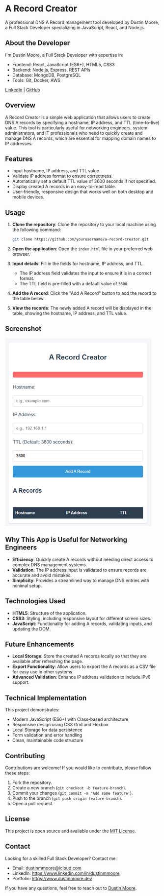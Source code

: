 # A Record Creator

A professional DNS A Record management tool developed by Dustin Moore, a Full Stack Developer specializing in JavaScript, React, and Node.js.

## About the Developer

I'm Dustin Moore, a Full Stack Developer with expertise in:
- Frontend: React, JavaScript (ES6+), HTML5, CSS3
- Backend: Node.js, Express, REST APIs
- Database: MongoDB, PostgreSQL
- Tools: Git, Docker, AWS

[LinkedIn](https://www.linkedin.com/in/dustinmmoore) | [GitHub](https://github.com/dustinmoorenet)

## Overview
A Record Creator is a simple web application that allows users to create DNS A records by specifying a hostname, IP address, and TTL (time-to-live) value. This tool is particularly useful for networking engineers, system administrators, and IT professionals who need to quickly create and manage DNS A records, which are essential for mapping domain names to IP addresses.

## Features
- Input hostname, IP address, and TTL value.
- Validate IP address format to ensure correctness.
- Automatically set a default TTL value of 3600 seconds if not specified.
- Display created A records in an easy-to-read table.
- User-friendly, responsive design that works well on both desktop and mobile devices.

## Usage
1. **Clone the repository**: Clone the repository to your local machine using the following command:
   ```sh
   git clone https://github.com/yourusername/a-record-creator.git
   ```

2. **Open the application**: Open the `index.html` file in your preferred web browser.

3. **Input details**: Fill in the fields for hostname, IP address, and TTL.
   - The IP address field validates the input to ensure it is in a correct format.
   - The TTL field is pre-filled with a default value of `3600`.

4. **Add the A record**: Click the "Add A Record" button to add the record to the table below.

5. **View the records**: The newly added A record will be displayed in the table, showing the hostname, IP address, and TTL value.

## Screenshot
![A Record Creator Screenshot](./assets/images/a-01.png)

## Why This App is Useful for Networking Engineers
- **Efficiency**: Quickly create A records without needing direct access to complex DNS management systems.
- **Validation**: The IP address input is validated to ensure records are accurate and avoid mistakes.
- **Simplicity**: Provides a streamlined way to manage DNS entries with minimal setup.

## Technologies Used
- **HTML5**: Structure of the application.
- **CSS3**: Styling, including responsive layout for different screen sizes.
- **JavaScript**: Functionality for adding A records, validating inputs, and updating the DOM.

## Future Enhancements
- **Local Storage**: Store the created A records locally so that they are available after refreshing the page.
- **Export Functionality**: Allow users to export the A records as a CSV file for easy use in other systems.
- **Advanced Validation**: Enhance IP address validation to include IPv6 support.

## Technical Implementation

This project demonstrates:
- Modern JavaScript (ES6+) with Class-based architecture
- Responsive design using CSS Grid and Flexbox
- Local Storage for data persistence
- Form validation and error handling
- Clean, maintainable code structure

## Contributing
Contributions are welcome! If you would like to contribute, please follow these steps:
1. Fork the repository.
2. Create a new branch (`git checkout -b feature-branch`).
3. Commit your changes (`git commit -m 'Add some feature'`).
4. Push to the branch (`git push origin feature-branch`).
5. Open a pull request.

## License
This project is open source and available under the [MIT License](LICENSE).

## Contact

Looking for a skilled Full Stack Developer? Contact me:
- Email: dustinmmoore@icloud.com
- LinkedIn: https://www.linkedin.com/in/dustinmmoore
- Portfolio: https://www.dustinmoore.dev

If you have any questions, feel free to reach out to [Dustin Moore](https://www.linkedin.com/in/dustinmmoore).


